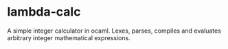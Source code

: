 # lambda-calc
A simple integer calculator in ocaml. Lexes, parses, compiles and evaluates arbitrary integer mathematical expressions.
